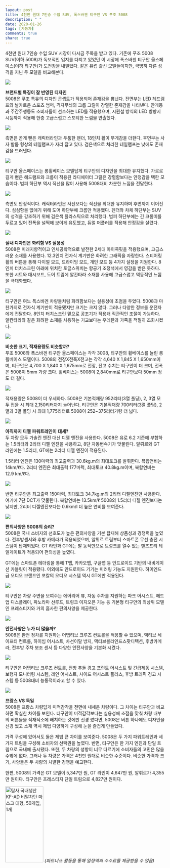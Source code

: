 ```yaml
---
layout: post
title: 4천만 원대 7인승 수입 SUV, 폭스바겐 티구안 VS 푸조 5008
description: " "
date: 2020-01-26
tags: [자동차]
comments: true
share: true
---
```



4천만 원대 7인승 수입 SUV 시장이 다시금 주목을 받고 있다. 기존에 푸조 5008 SUV(이하 5008)가 독보적인 입지를 다지고 있었던 이 시장에 폭스바겐 티구안 올스페이스(이하 티구안)가 도전장을 내밀었다. 같은 유럽 출신 모델들이지만, 극명히 다른 성격을 지닌 두 모델을 비교해본다.

![](https://post-phinf.pstatic.net/MjAyMDA1MTJfMjg3/MDAxNTg5MjgzOTMwNDMy.eKvmSnsO7B3EXSm0-4eclMjHmG4KZ9oWr25L181fUvQg.RiRqL29qj0CGP202qzzKAubfvc86CVi6XF8Me2smvZwg.JPEG/%ED%91%B8%EC%A1%B0_5008_SUV%281%29.jpg?type=w1200)

**브랜드별 특징이 잘 반영된 디자인**  
5008은 푸조 특유의 디자인 콘셉트가 적용되어 존재감을 뽐낸다. 전면부는 LED 헤드램프와 날카로운 스포츠 범퍼, 격자무늬의 크롬 그릴이 강렬한 존재감을 나타낸다. 안개등과 주간주행등도 소비자들이 선호하는 LED를 적용했으며, 시퀀셜 방식의 LED 방향지시등까지 적용해 한층 고급스럽고 스포티한 느낌을 연출했다.

![](https://post-phinf.pstatic.net/MjAyMDA1MTJfMjI1/MDAxNTg5MjgzOTg5NDI5.js_o-sQWLoUGVtFn-5xR6fdA75XiMindbaQwcVbZhyog.AActg_R8OBARuamKg0RRZlu1bqFuNBhB2jtetWRlZQgg.JPEG/Peugeot-5008-2017-1280-27_copy.jpg?type=w1200)

측면은 곧게 뻗은 캐릭터라인과 두툼한 펜더, 18인치 휠이 무게감을 더한다. 후면부는 사자 발톱 형상의 테일램프가 자리 잡고 있다. 검은색으로 처리한 테일램프는 낮에도 존재감을 드러낸다.

![](https://post-phinf.pstatic.net/MjAyMDA1MTNfMjkg/MDAxNTg5MzI0NDc1NjAy.5n99yR-84gTN6MopbvSNfXYzAVFWBPiZCdiaMlchgLcg.S3hhtBAyk1k78pRSc-dvkvIlwXygai_Uuxq3Dh7g424g.JPEG/Volkswagen-Tiguan_Allspace-2018-1280-03_copy.jpg?type=w1200)

티구안 올스페이스는 롱휠베이스 모델답게 티구안의 디자인을 최대한 유지했다. 가로로 길게 뻗은 헤드램프와 크롬이 적용된 라디에이터 그릴은 강렬함보다는 안정감을 택한 모습이다. 범퍼 하단부 역시 직선을 많이 사용해 5008대비 차분한 느낌을 전달한다.

![](https://post-phinf.pstatic.net/MjAyMDA1MTNfMjAx/MDAxNTg5MzI0NTk1ODIz.NhtUnPVjssYWjT6D1GRZulAb3FvR1FUTtswcNuy4nekg.HtNb4fPhDGWBtSqpVw0ko1BLKdSuCBUJSRMcSbjOg0Yg.JPEG/Volkswagen-Tiguan_Allspace-2018-1280-22_copy.jpg?type=w1200)

측면도 안정적이다. 캐릭터라인은 사선보다는 직선을 최대한 유지하며 후면까지 이어진다. 심심함을 없애기 위해 도어 하단부에 크롬만 적용했다. 펜더와 차체 하단부는 SUV의 성격을 강조하기 위해 검은색 플라스틱으로 처리했다. 범퍼 하단부에는 긴 크롬띠를 두르고 있어 전폭을 널찍해 보이게 유도했고, 듀얼 머플러를 적용해 안정감을 살렸다.

![](https://post-phinf.pstatic.net/MjAyMDA1MTJfNTkg/MDAxNTg5Mjg0MDI3MjQ0.iVxiKJNxgPND5KfSu4ICnBnfe6KeoiMfLApo2slHtt4g.kI_TEsAugcVwFzfoZteFKgKN3fBclEZuscUA9SmDm40g.JPEG/%ED%91%B8%EC%A1%B0_5008_SUV_%EC%9D%B8%ED%85%8C%EB%A6%AC%EC%96%B4%281%29.jpg?type=w1200)

**실내 디자인은 화려함 VS 실용성**  
5008은 미래지향적이고 인체공학적으로 발전한 2세대 아이콕핏을 적용했으며, 고급스러운 소재를 사용했다. 12.3인치 전자식 계기반은 화려한 그래픽을 자랑한다. 스티어링 휠의 버튼을 통해 다이얼 모드, 드라이빙 모드, 개인 모드 등 4가지 설정을 지원한다. 8인치 터치스크린 아래에 위치한 토글스위치는 항공기 조정석에서 영감을 받은 듯하다. 또한 시트와 대시보드, 도어 트림에 알칸타라 소재를 사용해 고급스럽고 역동적인 느낌을 극대화했다.

![](https://post-phinf.pstatic.net/MjAyMDA1MTNfMTg3/MDAxNTg5MzI0NzIyMTI1.HKDbznGziXTFAzd3G5DH6cNkrtPgcWH6OFSiY7DE6t8g.IgXGRN1VEjYFYNZ07zzUt3WuvLJogeeiARTcz_Ny0jkg.JPEG/Volkswagen-Tiguan_Allspace-2018-1280-3c_copy.jpg?type=w1200)

티구안은 여느 폭스바겐 차량들처럼 화려함보다는 실용성에 초점을 두었다. 5008과 마찬가지로 전자식 계기반이 적용됐지만 크기는 크지 않다. 그러나 다양한 정보를 운전자에게 전달한다. 8인치 터치스크린 밑으로 공조기가 적용돼 직관적인 조절이 가능하다. 알칸타라와 같은 화려한 소재를 사용하는 기교보다는 우레탄과 가죽을 적절히 조화시켰다.

![](https://post-phinf.pstatic.net/MjAyMDA1MTJfMTQ0/MDAxNTg5Mjg0MDYzMTgx.VO-EoHuIIJ63NDpIY7SJIvWsu8kvNED1gVfM5kEC8Gog.BIDni5pGOjO1WwfcC0gytkO74olZK6e-xJhmdkPgnvIg.JPEG/%ED%91%B8%EC%A1%B0_5008_SUV_%EC%9D%B8%ED%85%8C%EB%A6%AC%EC%96%B4%283%29.jpg?type=w1200)

**비슷한 크기, 적재용량도 비슷할까?**  
푸조 5008와 폭스바겐 티구안 올스페이스는 각각 3008, 티구안의 휠베이스를 늘린 롱 휠베이스 모델이다. 5008의 전장X전폭X전고는 각각 4,640 X 1,845 X 1,650mm이며, 티구안은 4,700 X 1,840 X 1,675mm로 전장, 전고 수치는 티구안이 더 크며, 전폭은 5008이 5mm 가량 크다. 휠베이스는 5008이 2,840mm로 티구안보다 50mm 정도 더 길다.

![](https://post-phinf.pstatic.net/MjAyMDA1MTJfOTgg/MDAxNTg5Mjg0MDk3NTM2.cylihkEbenNKZyTg96uNwZn2i9LkHkz7Qgu0bQT-eAYg.StPSg9axC_jfaYXI2oaxtebUaZ4of72rP_B-8wdY2MMg.JPEG/%ED%91%B8%EC%A1%B0_5008_SUV_%EC%A0%81%EC%9E%AC%EA%B3%B5%EA%B0%84.jpg?type=w1200)

적재용량은 5008이 더 우세하다. 5008은 기본적재량 952리터(3열 폴딩), 2, 3열 모두 접을 시 최대 2,150리터까지 늘어난다. 티구안은 기본적재량 700리터(3열 폴딩), 2열과 3열 폴딩 시 최대 1,775리터로 5008이 252~375리터가량 더 넓다.

![](https://post-phinf.pstatic.net/MjAyMDA1MTJfOTcg/MDAxNTg5Mjg0Mjk4NTI5.IW_knCkkG7kgTfOj7JtQ-JZkku9uCIpNuqsZ_mLptzMg.MtkpfIhg-NaDF6P9VbI6rGtF6OwjXuNWXbXZhjQCposg.JPEG/Peugeot-5008-2017-1280-11_copy.jpg?type=w1200)

**아직까지 디젤** **파워트레인이** **대세?**  
두 차량 모두 가솔린 엔진 대신 디젤 엔진을 사용한다. 5008은 유로 6.2 기준에 부합하는 1.5리터와 2리터 디젤 엔진을 사용하고, 8단 자동변속기가 맞물린다. 알뤼르와 GT 라인에는 1.5리터, GT에는 2리터 디젤 엔진이 적용된다.

1.5리터 엔진은 130마력의 최고출력과 30.6kg.m의 최대토크를 발휘한다. 복합연비는 14km/ℓ다. 2리터 엔진은 최대출력 177마력, 최대토크 40.8kg.m이며, 복합연비는 12.9 km/ℓ다.

![](https://post-phinf.pstatic.net/MjAyMDA1MTNfMTEg/MDAxNTg5MzI0ODA2MzAx.xnn4E0sLJaFQYDbsljw3Ww9owlLEchbIvGvzWOo5Irwg.FqAXNPxuX1nlloKiSVNYEPMXnwFoxhb55tQCcRpeEyEg.JPEG/Volkswagen-Tiguan_Allspace-2018-1280-0e_copy.jpg?type=w1200)

반면 티구안은 최고출력 150마력, 최대토크 34.7kg.m의 2리터 디젤엔진만 사용한다. 여기에 7단 DCT가 맞물린다. 복합연비는 13.5km/ℓ 5008의 1.5리터 디젤 엔진보다는 낮지만, 2리터 디젤엔진보다는 0.6km/l 더 높은 연비를 보여준다.

![](https://post-phinf.pstatic.net/MjAyMDA1MTNfNzQg/MDAxNTg5MzI0NDAxMjcz.1kRK31vK-lixhofCmWW4KQFHwq1GXbDlIr55NyAy2bUg.MuhKYVrdD4A_LXs2eMSdSh0qbe3nG55Ds9FWpoV3PHwg.JPEG/Peugeot-5008-2017-1280-53_copy.jpg?type=w1200)

**편의사양은** **5008의 승리?**  
5008은 국내 소비자의 선호도가 높은 편의사양을 기본 탑재해 상품성과 경쟁력을 높였다. 전후방센서와 후방 카메라가 적용되었으며, 알뤼르 트림부터 스마트폰 무선 충전 시스템이 탑재되었다. GT 라인과 GT에는 발 동작만으로 트렁크를 열수 있는 핸즈프리 테일게이트가 적용되어 편의성을 높였다.

GT에는 스마트폰 테더링을 통해 T맵, 카카오맵, 구글맵 등 안드로이드 기반의 내비게이션 카블릿이 적용됐다. 이외에도 안드로이드 기기는 미러링 기능도 지원한다. 하이엔드급 오디오 브랜드인 포칼의 오디오 시스템 역시 GT에만 적용된다.

![](https://post-phinf.pstatic.net/MjAyMDA1MTNfNTUg/MDAxNTg5MzI0ODY1NTY1.vwMugKeyn913NDCj3H4ARLGdgbfIBcAyDcTorWG88tEg.Ovun1RCoGWfYhD8qJF4ql4h8sWbvoZnbG8uNK1UDdw4g.JPEG/Volkswagen-Tiguan_Allspace-2018-1280-29_copy.jpg?type=w1200)

티구안은 차량 주변을 보여주는 에어리어 뷰, 자동 주차를 지원하는 파크 어시스트, 헤드업 디스플레이, 파노라마 선루프, 트렁크 이지오픈 기능 등 기본형 티구안의 최상위 모델인 프레스티지와 거의 흡사한 편의사양을 제공한다.

![](https://post-phinf.pstatic.net/MjAyMDA1MTJfMTcx/MDAxNTg5Mjg0MTY1ODQ2.eaZqakc2qIkmoY7JJrASBOEZsaf87O5I9U2pvo1KwP0g.T7waP28b1iE4b6StLQxBfs1_kwEGIvqk9zUhhQ52ro0g.JPEG/%ED%91%B8%EC%A1%B0_5008_SUV_ACC.jpg?type=w1200)

**안전사양은 누가 더 많을까?**  
5008은 완전 정차를 지원하는 어댑티브 크루즈 컨트롤을 적용할 수 있으며, 액티브 세이프티 컨트롤, 하이빔 어시스트, 차선이탈 방지, 액티브블라인드스팟디텍션, 후방카메라, 전후방 주차 보조 센서 등 다양한 안전사양을 기본화 시켰다.

![](https://post-phinf.pstatic.net/MjAyMDA1MTNfNTQg/MDAxNTg5MzI1MjI2NjE2.8dPtt3i9cM_rPYVHw7xPmAFlH81NyQlMIw6c0gYq1bMg.ES969GF_SbEILVm5dt9s15RCIFIPUlAK76bAoCq_V5Ug.JPEG/Volkswagen-Tiguan_Allspace-2018-1280-3d_copy.jpg?type=w1200)

티구안은 어댑티브 크루즈 컨트롤, 전방 추돌 경고 프런트 어시스트 및 긴급제동 시스템, 보행자 모니터링 시스템, 레인 어시스트, 사이드 어시스트 플러스, 후방 트래픽 경고 시스템 등 5008대비 능동적이라고 할 수 있다.

![](https://post-phinf.pstatic.net/MjAyMDA1MTNfOTMg/MDAxNTg5MzI1MzI5MDEy.frc5Mr0HjMSdEmTyQLJX1j_gaatO5TLmYun3THjwwk0g.0cpqgMA6yN7FQfqaDsFOZyiNlCFshJJ_OYieNrdRSNsg.JPEG/Peugeot-5008-2017-1280-0c_copy.jpg?type=w1200)

**프랑스 VS 독일**  
5008은 프랑스 차량답게 미적감각을 전면에 내세운 차량이다. 그 차이는 티구안과 비교하면 확실한 차이를 보인다. 티구안이 미적감각보다는 실용성에 초점을 맞춰 차량 내부의 버튼들을 적재적소에 배치하는 것에만 신경 썼다면, 5008은 버튼 하나에도 디자인을 신경 썼고 소재 역시 제법 다양하게 구성해 눈을 즐겁게 만들었다.

가격 구성에 있어서도 둘은 제법 큰 차이를 보여준다. 5008은 두 가지 파워트레인과 세 가지 트림을 구성해 소비자의 선택권을 높였다. 반면, 티구안은 한 가지 엔진과 단일 트림으로 국내에 출시됐다. 또한, 두 차량의 성향이 너무 다르기에 소비자들의 고민은 많을 수밖에 없다. 그러나 두 차량은 가격은 4천만 원대로 비슷한 수준이다. 비슷한 가격과 크기, 사양들은 두 차량의 치열한 경쟁을 예고한다.

한편, 5008의 가격은 GT 모델이 5,347만 원, GT 라인이 4,647만 원, 알뤼르가 4,355만 원이다. 티구안은 프레스티지 단일 트림으로 4,827만 원이다.

<a href="https://coupa.ng/bQq9j5" target="_blank" referrerpolicy="unsafe-url"><img src="https://static.coupangcdn.com/image/affiliate/banner/1d092b8367d69eb4804ebca5c24d068a@2x.jpg" alt="탐사 국내생산 KF-AD 비말차단 마스크 대형, 50개입, 1개" width="120" height="240"></a>
_(파트너스 활동을 통해 일정액의 수수료를 제공받을 수 있음)_